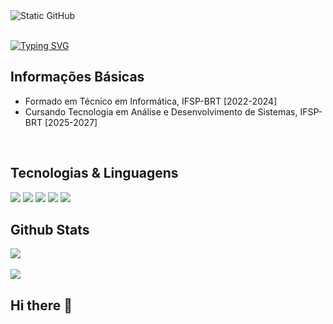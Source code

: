 <div>
    <img src="https://img.shields.io/static/v1?label=overview&message=MasudaKenta&color=f8efd4&style=for-the-badge&logo=GitHub" alt="Static GitHub">
    
</div>

<br>

[![Typing SVG](https://readme-typing-svg.demolab.com?font=Press+Start+2P&pause=1000&width=500&lines=Sapere+Aude!&duration=1500)](https://git.io/typing-svg)

## Informações Básicas
- Formado em Técnico em Informática, IFSP-BRT [2022-2024]
- Cursando Tecnologia em Análise e Desenvolvimento de Sistemas, IFSP-BRT [2025-2027]
<div>



</div>

<br>

## Tecnologias & Linguagens

<div>
    <code><img src="https://skillicons.dev/icons?i=cpp" /></code>   
    <code><img src="https://skillicons.dev/icons?i=cs" /></code>
    <code><img src="https://skillicons.dev/icons?i=c" /></code>
    <code><img src="https://skillicons.dev/icons?i=java&theme=light" /></code>
    <code><img src="https://skillicons.dev/icons?i=html" /></code>
    <!--<code><img src="https://skillicons.dev/icons?i=php" /></code>-->
</div>

## Github Stats

<div>
    <img src="https://github-readme-stats.vercel.app/api?username=masudakenta&show_icons=true&theme=midnight-purple&card_width=700px&locale=pt-pt">
    <br>
    <br>
    <img src ="https://github-readme-stats.vercel.app/api/top-langs/?username=masudakenta&size_weight=0.5&count_weight=0.5&theme=midnight-purple&card_width=700px">

</div>


## Hi there 👋


